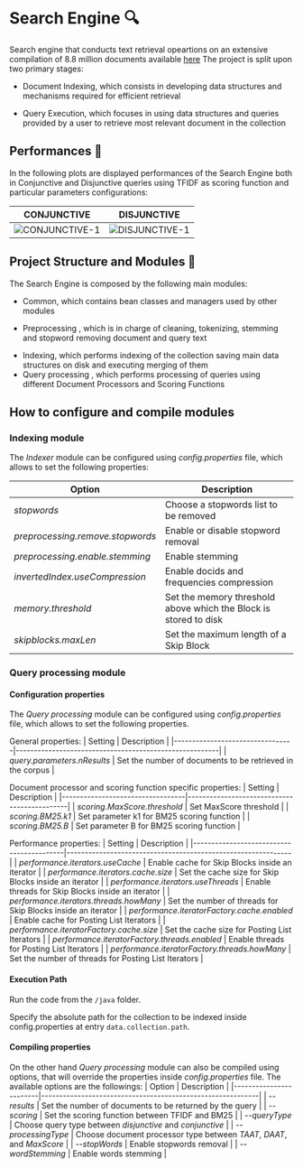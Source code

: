 # Search Engine 🔍

Search engine that conducts text retrieval opeartions on an extensive compilation of 8.8 million documents available [here](https://microsoft.github.io/msmarco/TREC-Deep-Learning-2020) The project is split upon two primary stages: 

- Document Indexing, which consists in developing data structures and mechanisms required for efficient retrieval
* Query Execution, which focuses in using data structures and queries provided by a user to retrieve most relevant document in the collection

## Performances 🚀

In the following plots are displayed performances of the Search Engine both in Conjunctive and Disjunctive queries using TFIDF as scoring function and particular parameters configurations:


| CONJUNCTIVE | DISJUNCTIVE |
| --------- | --------- |
| ![CONJUNCTIVE-1](https://github.com/pieruccim/search-engine/assets/75124117/e9211f9f-79a0-4171-9af2-0bf47144483e) | ![DISJUNCTIVE-1](https://github.com/pieruccim/search-engine/assets/75124117/0cfbfc51-8e47-4ac1-9665-d7d83bafea28) |


## Project Structure and Modules 📁

The Search Engine is composed by the following main modules:

- Common, which contains bean classes and managers used by other modules
+ Preprocessing , which is in charge of cleaning, tokenizing, stemming and stopword removing document and query text
* Indexing, which performs indexing of the collection saving main data structures on disk and executing merging of them
* Query processing , which performs processing of queries using different Document Processors and Scoring Functions

## How to configure and compile modules

### Indexing module

The *Indexer* module can be configured using *config.properties* file, which allows to set the following properties:

| Option                               | Description                                                    |
|--------------------------------------|----------------------------------------------------------------|
| *stopwords*                          | Choose a stopwords list to be removed                          |
| *preprocessing.remove.stopwords*     | Enable or disable stopword removal                             |
| *preprocessing.enable.stemming*      | Enable stemming                                                |
| *invertedIndex.useCompression*       | Enable docids and frequencies compression                      |
| *memory.threshold*                   | Set the memory threshold above which the Block is stored to disk|
| *skipblocks.maxLen*                  | Set the maximum length of a Skip Block                          |


### Query processing module

#### Configuration properties
The *Query processing* module can be configured using *config.properties* file, which allows to set the following properties.

General properties:
| Setting                         | Description                                            |
|---------------------------------|--------------------------------------------------------|
| *query.parameters.nResults*     | Set the number of documents to be retrieved in the corpus |

Document processor and scoring function specific properties:
| Setting                          | Description                                 |
|----------------------------------|---------------------------------------------|
| *scoring.MaxScore.threshold*     | Set MaxScore threshold                      |
| *scoring.BM25.k1*               | Set parameter k1 for BM25 scoring function |
| *scoring.BM25.B*                | Set parameter B for BM25 scoring function  |


Performance properties:
| Setting                                  | Description                                                  |
|------------------------------------------|--------------------------------------------------------------|
| *performance.iterators.useCache*         | Enable cache for Skip Blocks inside an iterator              |
| *performance.iterators.cache.size*       | Set the cache size for Skip Blocks inside an iterator        |
| *performance.iterators.useThreads*       | Enable threads for Skip Blocks inside an iterator            |
| *performance.iterators.threads.howMany*  | Set the number of threads for Skip Blocks inside an iterator |
| *performance.iteratorFactory.cache.enabled* | Enable cache for Posting List Iterators                  |
| *performance.iteratorFactory.cache.size* | Set the cache size for Posting List Iterators               |
| *performance.iteratorFactory.threads.enabled* | Enable threads for Posting List Iterators              |
| *performance.iteratorFactory.threads.howMany* | Set the number of threads for Posting List Iterators   |


#### Execution Path
Run the code from the `/java` folder. 

Specify the absolute path for the collection to be indexed inside config.properties at entry `data.collection.path`.


#### Compiling properties

On the other hand *Query processing* module can also be compiled using options, that will override the properties inside *config.properties* file. The available options are the followings:
| Option                 | Description                                                |
|------------------------|------------------------------------------------------------|
| *--results*            | Set the number of documents to be returned by the query    |
| *--scoring*            | Set the scoring function between TFIDF and BM25            |
| *--queryType*          | Choose query type between *disjunctive* and *conjunctive*  |
| *--processingType*     | Choose document processor type between *TAAT*, *DAAT*, and *MaxScore* |
| *--stopWords*          | Enable stopwords removal                                   |
| *--wordStemming*       | Enable words stemming                                      |
